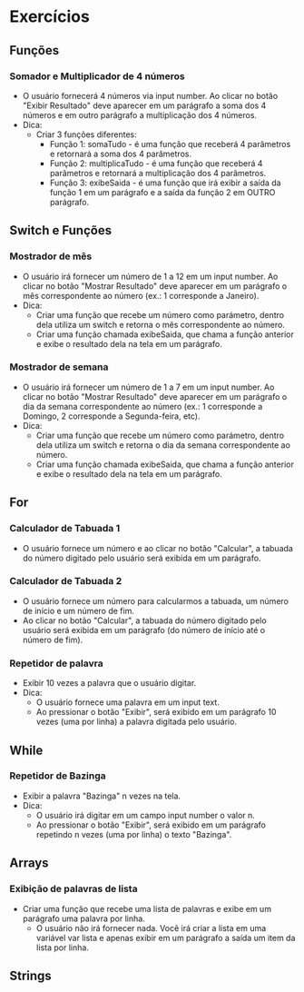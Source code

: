 # Exercícios 

## Funções

### Somador e Multiplicador de 4 números

- O usuário fornecerá 4 números via input number. Ao clicar no botão "Exibir Resultado" deve aparecer em um parágrafo a soma dos 4 números e em outro parágrafo a multiplicação dos 4 números.
- Dica:    
    - Criar 3 funções diferentes:
        - Função 1: somaTudo - é uma função que receberá 4 parâmetros e retornará a soma dos 4 parâmetros.
        - Função 2: multiplicaTudo - é uma função que receberá 4 parâmetros e retornará a multiplicação dos 4 parâmetros.
        - Função 3: exibeSaida - é uma função que irá exibir a saída da função 1 em um parágrafo e a saída da função 2 em OUTRO parágrafo.

## Switch e Funções

### Mostrador de mês

- O usuário irá fornecer um número de 1 a 12 em um input number. Ao clicar no botão "Mostrar Resultado" deve aparecer em um parágrafo o mês correspondente ao número (ex.: 1 corresponde a Janeiro).
- Dica:    
    - Criar uma função que recebe um número como parámetro, dentro dela utiliza um switch e retorna o mês correspondente ao número.
    - Criar uma função chamada exibeSaida, que chama a função anterior e exibe o resultado dela na tela em um parágrafo.

### Mostrador de semana

- O usuário irá fornecer um número de 1 a 7 em um input number. Ao clicar no botão "Mostrar Resultado" deve aparecer em um parágrafo o dia da semana correspondente ao número (ex.: 1 corresponde a Domingo, 2 corresponde a Segunda-feira, etc).
- Dica:    
    - Criar uma função que recebe um número como parámetro, dentro dela utiliza um switch e retorna o dia da semana correspondente ao número.
    - Criar uma função chamada exibeSaida, que chama a função anterior e exibe o resultado dela na tela em um parágrafo.

## For

### Calculador de Tabuada 1

- O usuário fornece um número e ao clicar no botão "Calcular", a tabuada do número digitado pelo usuário será exibida em um parágrafo. 

### Calculador de Tabuada 2

- O usuário fornece um número para calcularmos a tabuada, um número de início e um número de fim.
- Ao clicar no botão "Calcular", a tabuada do número digitado pelo usuário será exibida em um parágrafo (do número de início até o número de fim). 

### Repetidor de palavra

- Exibir 10 vezes a palavra que o usuário digitar.
- Dica:
    - O usuário fornece uma palavra em um input text.
    - Ao pressionar o botão "Exibir", será exibido em um parágrafo 10 vezes (uma por linha) a palavra digitada pelo usuário.

## While

### Repetidor de Bazinga

- Exibir a palavra "Bazinga" n vezes na tela.
- Dica:
    - O usuário irá digitar em um campo input number o valor n.
    - Ao pressionar o botão "Exibir", será exibido em um parágrafo repetindo n vezes (uma por linha) o texto "Bazinga".
    
## Arrays

### Exibição de palavras de lista

- Criar uma função que recebe uma lista de palavras e exibe em um parágrafo uma palavra por linha.
    - O usuário não irá fornecer nada. Você irá criar a lista em uma variável var lista e apenas exibir em um parágrafo a saída um item da lista por linha.

## Strings    
